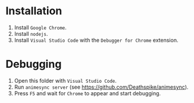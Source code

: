 # Installation

1. Install `Google Chrome`.
2. Install `nodejs`.
3. Install `Visual Studio Code` with the `Debugger for Chrome` extension.

# Debugging

1. Open this folder with `Visual Studio Code`.
2. Run `animesync server` (see https://github.com/Deathspike/animesync).
3. Press `F5` and wait for `Chrome` to appear and start debugging.
